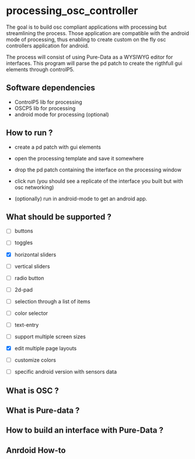 # processing_osc_controller

The goal is to build osc compliant applications with processing but streamlining the process. Those application are compatible with the android mode of processing, thus enabling to create custom on the fly osc controllers application for android.


The process will consist of using Pure-Data as a WYSIWYG editor for interfaces. This program will parse the pd patch to create the rigthfull gui elements through controlP5.

## Software dependencies

- ControlP5 lib for processing
- OSCP5 lib for processing
- android mode for processing (optional)

## How to run ?
- create a pd patch with gui elements
- open the processing template and save it somewhere
- drop the pd patch containing the interface on the processing window
- click run (you should see a replicate of the interface you built but with osc networking)

- (optionally) run in android-mode to get an android app.

## What should be supported ?

* [ ] buttons
* [ ] toggles
* [x] horizontal sliders
* [ ] vertical sliders
* [ ] radio button
* [ ] 2d-pad
* [ ] selection through a list of items
* [ ] color selector
* [ ] text-entry

* [ ] support multiple screen sizes
* [x] edit multiple page layouts
* [ ] customize colors
* [ ] specific android version with sensors data

## What is OSC ?

## What is Pure-data ?

## How to build an interface with Pure-Data ?

## Anrdoid How-to